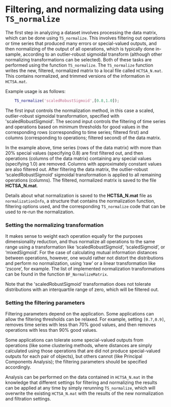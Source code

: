 # Filtering, and normalizing data using `TS_normalize`
<!--{#sec:normalization}-->

The first step in analyzing a dataset involves processing the data matrix, which can be done using `TS_normalize`.
This involves filtering out operations or time series that produced many errors or special-valued outputs, and then normalizing of the output of all operations, which is typically done in-sample, according to an outlier-robust sigmoidal transform (although other normalizing transformations can be selected).
Both of these tasks are performed using the function `TS_normalize`.
The `TS_normalize` function writes the new, filtered, normalized matrix to a local file called `HCTSA_N.mat`.
This contains normalized, and trimmed versions of the information in `HCTSA.mat`.

Example usage is as follows:
```matlab
    TS_normalize('scaledRobustSigmoid',[0.8,1.0]);
```
The first input controls the normalization method, in this case a scaled, outlier-robust sigmoidal transformation, specified with 'scaledRobustSigmoid'.
The second input controls the filtering of time series and operations based on minimum thresholds for good values in the corresponding rows (corresponding to time series; filtered first) and columns (corresponding to operations; filtered second) of the data matrix.

In the example above, time series (rows of the data matrix) with more than 20% special values (specifying 0.8) are first filtered out, and then operations (columns of the data matrix) containing any special values (specifying 1.0) are removed.
Columns with approximately constant values are also filtered out.
After filtering the data matrix, the outlier-robust ‘scaledRobustSigmoid’ sigmoidal transformation is applied to all remaining operations (columns).
The filtered, normalized matrix is saved to the file **HCTSA_N.mat**.

Details about what normalization is saved to the **HCTSA_N.mat** file as `normalizationInfo`, a structure that contains the normalization function, filtering options used, and the corresponding `TS_normalize` code that can be used to re-run the normalization.

<!--The first input controls the normalization method, in this case a , and the second input controls the filtering, in this case each time series needs to produce at least 80% good-valued outputs (setting 0.8), or they are removed, and then operations with less than 100% good-valued outputs are removed (setting 1.0).-->

### Setting the normalizing transformation

It makes sense to weight each operation equally for the purposes dimensionality reduction, and thus normalize all operations to the same range using a transformation like ‘scaledRobustSigmoid’, ‘scaledSigmoid’, or ‘mixedSigmoid’.
For the case of calculating mutual information distances between operations, however, one would rather not distort the distributions and perform no normalization, using ‘raw’ or a
linear transformation like ‘zscore’, for example.
The list of implemented normalization transformations can be found in the function `BF_NormalizeMatrix`.

Note that the 'scaledRobustSigmoid' transformation does not tolerate distributions with an interquartile range of zero, which will be filtered out.

### Setting the filtering parameters

Filtering parameters depend on the application.
Some applications can allow the filtering thresholds can be relaxed.
For example, setting `[0.7,0.9]`, removes time series with less than 70% good values, and then removes operations with less than 90% good values.
<!--When neither value is 1.0, this can leave **NaN** values in the resulting data matrix, which can affect some calculations that cannot deal with missing values (such as PCA).-->
Some applications can tolerate some special-valued outputs from operations (like some clustering methods, where distances are simply calculated using those operations that are did not produce special-valued outputs for each pair of objects), but others cannot (like Principal Components Analysis); the filtering parameters should be specified accordingly.



<!--An example usage is as follows:-->
<!--Another example:-->

<!--        TS_normalize('raw',[0.8,1]);-->

<!--This filters time series (rows of the data matrix) with more than 20% special-values, then filters out operations (columns of the data matrix) containing any special values, leaving a data matrix containing no special (or missing) values.-->
<!--No normalizing transformation is applied to the remaining operations.-->


Analysis can be performed on the data contained in `HCTSA_N.mat` in the knowledge that different settings for filtering and normalizing the results can be applied at any time by simply rerunning `TS_normalize`, which will overwrite the existing `HCTSA_N.mat` with the results of the new normalization and filtration settings.

